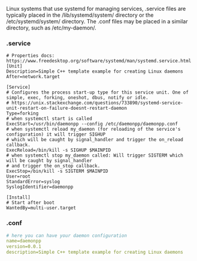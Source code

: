 Linux systems that use systemd for managing services, .service files are typically placed in the /lib/systemd/system/ directory or the /etc/systemd/system/ directory. The .conf files may be placed in a similar directory, such as /etc/my-daemon/.

### .service
```unit file (systemd)
# Properties docs: https://www.freedesktop.org/software/systemd/man/systemd.service.html
[Unit]
Description=Simple C++ template example for creating Linux daemons
After=network.target

[Service]
# Configures the process start-up type for this service unit. One of simple, exec, forking, oneshot, dbus, notify or idle.
# https://unix.stackexchange.com/questions/733890/systemd-service-unit-restart-on-failure-doesnt-restart-daemon
Type=forking
# when systemctl start is called
ExecStart=/usr/bin/daemonpp --config /etc/daemonpp/daemonpp.conf
# when systemctl reload my_daemon (for reloading of the service's configuration) it will trigger SIGHUP
# which will be caught by signal_handler and trigger the on_reload callback.
ExecReload=/bin/kill -s SIGHUP $MAINPID
# when systemctl stop my_daemon called: Will trigger SIGTERM which will be caught by signal_handler
# and trigger the on_stop callback.
ExecStop=/bin/kill -s SIGTERM $MAINPID
User=root
StandardError=syslog
SyslogIdentifier=daemonpp

[Install]
# Start after boot
WantedBy=multi-user.target
```


### .conf
```yaml
# here you can have your daemon configuration
name=daemonpp
version=0.0.1
description=Simple C++ template example for creating Linux daemons
```